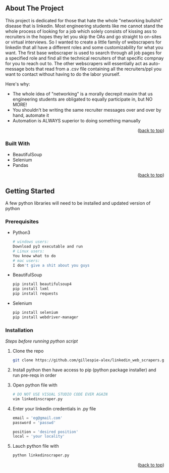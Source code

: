 <!-- ABOUT THE PROJECT -->
## About The Project

This project is dedicated for those that hate the whole "networking bullshit" disease that is linkedin. Most engineering students like me cannot stand the whole process of looking for a job which solely consists of kissing ass to recruiters in the hopes they let you skip the OAs and go straight to on-sites or virtual interviews. So I wanted to create a little family of webscrapers for linkedin that all have a different roles and some customizability for what you want. The first base webscraper is used to search through all job pages for a specified role and find all the technical recruiters of that specific compnay for you to reach out to. The other webscrapers will essentially act as auto-message bots that read from a .csv file containing all the recruiters/ppl you want to contact without having to do the labor yourself.

Here's why:
* The whole idea of "networking" is a morally decrepit maxim that us engineering students are obligated to equally participate in, but NO MORE!
* You shouldn't be writing the same recruiter messages over and over by hand, automate it
* Automation is ALWAYS superior to doing something manually



<p align="right">(<a href="#readme-top">back to top</a>)</p>



### Built With


* BeautifulSoup
* Selenium
* Pandas

<p align="right">(<a href="#readme-top">back to top</a>)</p>



<!-- GETTING STARTED -->
## Getting Started

A few python libraries will need to be installed and updated version of python 

### Prerequisites

* Python3
  ```sh
  # windows users:
  Download py3 executable and run
  # Linux users:
  You know what to do
  # mac users:
  I don't give a shit about you guys
  ```
* BeautifulSoup
  ```sh
  pip install beautifulsoup4
  pip install lxml
  pip install requests
  ```
* Selenium
  ```sh
  pip install selenium
  pip install webdriver-manager
  ```


### Installation

_Steps before running python script_

1. Clone the repo
   ```sh
   git clone https://github.com/gillespie-alex/linkedin_web_scrapers.git
   ```
   
2. Install python then have access to pip (python package installer) and run pre-reqs in order

3. Open python file with
   ```sh
   # DO NOT USE VISUAL STUDIO CODE EVER AGAIN
   vim linkedinscraper.py
   ```
   
4. Enter your linkedin credentials in .py file
   ```py
   email = 'eg@gmail.com'
   password = 'passwd'

   position = 'desired position'
   local = 'your locality'
   ```
   
5. Lauch python file with
   ```sh
   python linkedinscraper.py
   ```
   

<p align="right">(<a href="#readme-top">back to top</a>)</p>



<!-- USAGE EXAMPLES
## Usage

Use this space to show useful examples of how a project can be used. Additional screenshots, code examples and demos work well in this space. You may also link to more resources.

_For more examples, please refer to the [Documentation](https://example.com)_

<p align="right">(<a href="#readme-top">back to top</a>)</p>
--> 

